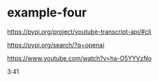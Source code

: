 # example-four

https://pypi.org/project/youtube-transcript-api/#cli

https://pypi.org/search/?q=openai

https://www.youtube.com/watch?v=ha-O5YYVzNo

3:41